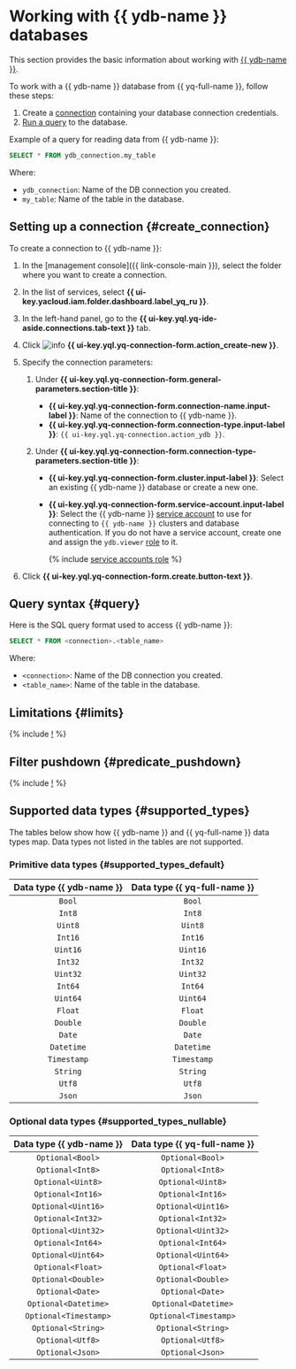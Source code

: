 # Working with {{ ydb-name }} databases

This section provides the basic information about working with [{{ ydb-name }}](https://yandex.cloud/ru/services/ydb).

To work with a {{ ydb-name }} database from {{ yq-full-name }}, follow these steps:
1. Create a [connection](../concepts/glossary.md#connection) containing your database connection credentials.
1. [Run a query](#query) to the database.

Example of a query for reading data from {{ ydb-name }}:

```sql
SELECT * FROM ydb_connection.my_table
```

Where:
* `ydb_connection`: Name of the DB connection you created.
* `my_table`: Name of the table in the database.


## Setting up a connection {#create_connection}

To create a connection to {{ ydb-name }}:

1. In the [management console]({{ link-console-main }}), select the folder where you want to create a connection.
1. In the list of services, select **{{ ui-key.yacloud.iam.folder.dashboard.label_yq_ru }}**.
1. In the left-hand panel, go to the **{{ ui-key.yql.yq-ide-aside.connections.tab-text }}** tab.
1. Click ![info](../../_assets/console-icons/plus.svg) **{{ ui-key.yql.yq-connection-form.action_create-new }}**.
1. Specify the connection parameters:

   1. Under **{{ ui-key.yql.yq-connection-form.general-parameters.section-title }}**:

      * **{{ ui-key.yql.yq-connection-form.connection-name.input-label }}**: Name of the connection to {{ ydb-name }}.
      * **{{ ui-key.yql.yq-connection-form.connection-type.input-label }}**: `{{ ui-key.yql.yq-connection.action_ydb }}`.
   1. Under **{{ ui-key.yql.yq-connection-form.connection-type-parameters.section-title }}**:
      * **{{ ui-key.yql.yq-connection-form.cluster.input-label }}**: Select an existing {{ ydb-name }} database or create a new one.
      * **{{ ui-key.yql.yq-connection-form.service-account.input-label }}**: Select the {{ ydb-name }} [service account](../../iam/concepts/users/service-accounts.md) to use for connecting to `{{ ydb-name }}` clusters and database authentication. If you do not have a service account, create one and assign the `ydb.viewer` [role](../../ydb/security/index.md#ydb-viewer) to it.

         {% include [service accounts role](../../_includes/query/service-accounts-role.md) %}


1. Click **{{ ui-key.yql.yq-connection-form.create.button-text }}**.

## Query syntax {#query}

Here is the SQL query format used to access {{ ydb-name }}:

```sql
SELECT * FROM <connection>.<table_name>
```

Where:
* `<connection>`: Name of the DB connection you created.
* `<table_name>`: Name of the table in the database.

## Limitations {#limits}

{% include [!](_includes/supported_requests.md) %}

## Filter pushdown {#predicate_pushdown}

{% include [!](_includes/predicate_pushdown.md) %}

## Supported data types {#supported_types}

The tables below show how {{ ydb-name }} and {{ yq-full-name }} data types map. Data types not listed in the tables are not supported.

### Primitive data types {#supported_types_default}

| Data type {{ ydb-name }} | Data type {{ yq-full-name }} |
| :---: | :----: |
| `Bool` | `Bool` |
| `Int8` | `Int8` |
| `Uint8` | `Uint8` |
| `Int16` | `Int16` |
| `Uint16` | `Uint16` |
| `Int32` | `Int32` |
| `Uint32` | `Uint32` |
| `Int64` | `Int64` |
| `Uint64` | `Uint64` |
| `Float` | `Float` |
| `Double` | `Double` |
| `Date` | `Date` |
| `Datetime` | `Datetime` |
| `Timestamp` | `Timestamp` |
| `String` | `String` |
| `Utf8` | `Utf8` |
| `Json` | `Json` |

### Optional data types {#supported_types_nullable}

| Data type {{ ydb-name }} | Data type {{ yq-full-name }} |
| :---: | :----: |
| `Optional<Bool>` | `Optional<Bool>` |
| `Optional<Int8>` | `Optional<Int8>` |
| `Optional<Uint8>` | `Optional<Uint8>` |
| `Optional<Int16>` | `Optional<Int16>` |
| `Optional<Uint16>` | `Optional<Uint16>` |
| `Optional<Int32>` | `Optional<Int32>` |
| `Optional<Uint32>` | `Optional<Uint32>` |
| `Optional<Int64>` | `Optional<Int64>` |
| `Optional<Uint64>` | `Optional<Uint64>` |
| `Optional<Float>` | `Optional<Float>` |
| `Optional<Double>` | `Optional<Double>` |
| `Optional<Date>` | `Optional<Date>` |
| `Optional<Datetime>` | `Optional<Datetime>` |
| `Optional<Timestamp>` | `Optional<Timestamp>` |
| `Optional<String>` | `Optional<String>` |
| `Optional<Utf8>` | `Optional<Utf8>` |
| `Optional<Json>` | `Optional<Json>` |

